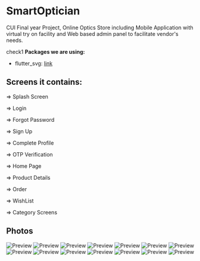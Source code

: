 # SmartOptician
CUI Final year Project, Online Optics Store including Mobile Application with virtual try on facility and Web based admin panel to facilitate vendor's needs.


check1
**Packages we are using:**

- flutter_svg: [link](https://pub.dev/packages/flutter_svg)

## Screens it contains:


=> Splash Screen

=> Login

=> Forgot Password

=> Sign Up

=> Complete Profile

=> OTP Verification

=> Home Page

=> Product Details

=> Order

=> WishList

=> Category Screens

## Photos
![Preview](/1.jpeg)
![Preview](2.jpeg)
![Preview](3.jpeg)
![Preview](4.jpeg)
![Preview](5.jpeg)
![Preview](6.jpeg)
![Preview](7.jpeg)
![Preview](8.jpeg)
![Preview](9.jpeg)
![Preview](10.jpeg)
![Preview](11.jpeg)
![Preview](12.jpeg)
![Preview](13.jpeg)
![Preview](14.jpeg)